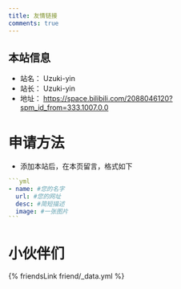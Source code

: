 ```yaml
---
title: 友情链接
comments: true
---
```


## 本站信息
- 站名： Uzuki-yin
- 站长： Uzuki-yin
- 地址： https://space.bilibili.com/2088046120?spm_id_from=333.1007.0.0

# 申请方法
- 添加本站后，在本页留言，格式如下

~~~yml
```yml
- name: #您的名字
  url: #您的网址
  desc: #简短描述
  image: #一张图片
```
~~~

# 小伙伴们
{% friendsLink friend/_data.yml %}
